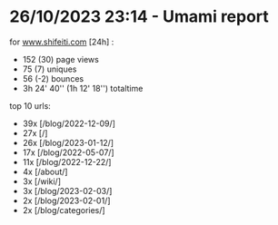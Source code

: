 # 26/10/2023 23:14 - Umami report
for www.shifeiti.com [24h] :

 - 152 (30) page views
 - 75 (7) uniques
 - 56 (-2) bounces
 - 3h 24' 40'' (1h 12' 18'') totaltime


top 10 urls:
 - 39x [/blog/2022-12-09/]
 - 27x [/]
 - 26x [/blog/2023-01-12/]
 - 17x [/blog/2022-05-07/]
 - 11x [/blog/2022-12-22/]
 - 4x [/about/]
 - 3x [/wiki/]
 - 3x [/blog/2023-02-03/]
 - 2x [/blog/2023-02-01/]
 - 2x [/blog/categories/]


